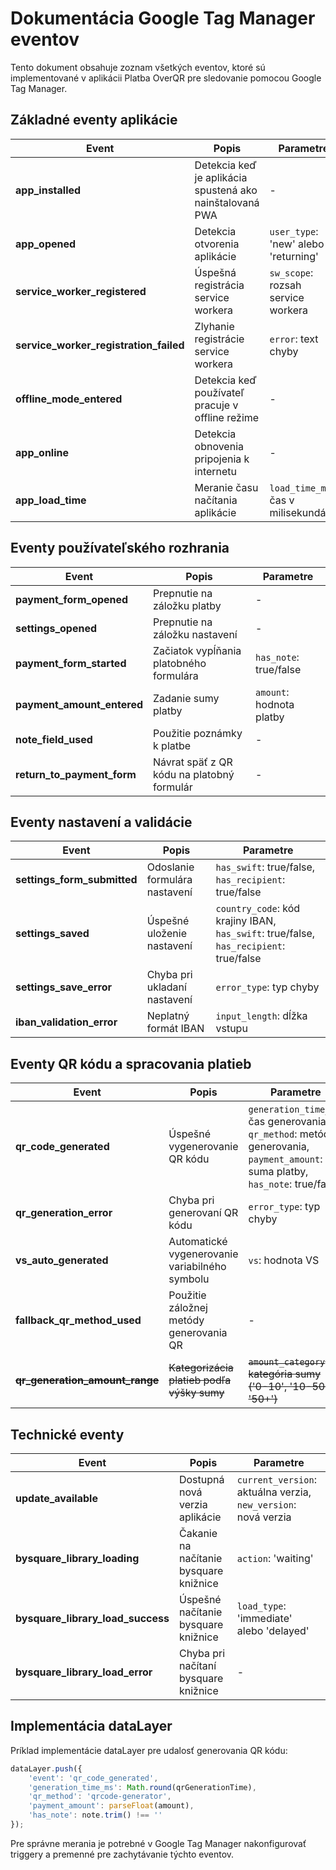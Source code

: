 # Dokumentácia Google Tag Manager eventov

Tento dokument obsahuje zoznam všetkých eventov, ktoré sú implementované v aplikácii Platba OverQR pre sledovanie pomocou Google Tag Manager.

## Základné eventy aplikácie

| Event | Popis | Parametre |
|-------|-------|-----------|
| **app_installed** | Detekcia keď je aplikácia spustená ako nainštalovaná PWA | - |
| **app_opened** | Detekcia otvorenia aplikácie | `user_type`: 'new' alebo 'returning' |
| **service_worker_registered** | Úspešná registrácia service workera | `sw_scope`: rozsah service workera |
| **service_worker_registration_failed** | Zlyhanie registrácie service workera | `error`: text chyby |
| **offline_mode_entered** | Detekcia keď používateľ pracuje v offline režime | - |
| **app_online** | Detekcia obnovenia pripojenia k internetu | - |
| **app_load_time** | Meranie času načítania aplikácie | `load_time_ms`: čas v milisekundách |

## Eventy používateľského rozhrania

| Event | Popis | Parametre |
|-------|-------|-----------|
| **payment_form_opened** | Prepnutie na záložku platby | - |
| **settings_opened** | Prepnutie na záložku nastavení | - |
| **payment_form_started** | Začiatok vypĺňania platobného formulára | `has_note`: true/false |
| **payment_amount_entered** | Zadanie sumy platby | `amount`: hodnota platby |
| **note_field_used** | Použitie poznámky k platbe | - |
| **return_to_payment_form** | Návrat späť z QR kódu na platobný formulár | - |

## Eventy nastavení a validácie

| Event | Popis | Parametre |
|-------|-------|-----------|
| **settings_form_submitted** | Odoslanie formulára nastavení | `has_swift`: true/false, `has_recipient`: true/false |
| **settings_saved** | Úspešné uloženie nastavení | `country_code`: kód krajiny IBAN, `has_swift`: true/false, `has_recipient`: true/false |
| **settings_save_error** | Chyba pri ukladaní nastavení | `error_type`: typ chyby |
| **iban_validation_error** | Neplatný formát IBAN | `input_length`: dĺžka vstupu |

## Eventy QR kódu a spracovania platieb

| Event | Popis | Parametre |
|-------|-------|-----------|
| **qr_code_generated** | Úspešné vygenerovanie QR kódu | `generation_time_ms`: čas generovania, `qr_method`: metóda generovania, `payment_amount`: suma platby, `has_note`: true/false |
| **qr_generation_error** | Chyba pri generovaní QR kódu | `error_type`: typ chyby |
| **vs_auto_generated** | Automatické vygenerovanie variabilného symbolu | `vs`: hodnota VS |
| **fallback_qr_method_used** | Použitie záložnej metódy generovania QR | - |
| ~~**qr_generation_amount_range**~~ | ~~Kategorizácia platieb podľa výšky sumy~~ | ~~`amount_category`: kategória sumy ('0-10', '10-50', '50+')~~ |

## Technické eventy

| Event | Popis | Parametre |
|-------|-------|-----------|
| **update_available** | Dostupná nová verzia aplikácie | `current_version`: aktuálna verzia, `new_version`: nová verzia |
| **bysquare_library_loading** | Čakanie na načítanie bysquare knižnice | `action`: 'waiting' |
| **bysquare_library_load_success** | Úspešné načítanie bysquare knižnice | `load_type`: 'immediate' alebo 'delayed' |
| **bysquare_library_load_error** | Chyba pri načítaní bysquare knižnice | - |

## Implementácia dataLayer

Príklad implementácie dataLayer pre udalosť generovania QR kódu:

```javascript
dataLayer.push({
    'event': 'qr_code_generated',
    'generation_time_ms': Math.round(qrGenerationTime),
    'qr_method': 'qrcode-generator',
    'payment_amount': parseFloat(amount),
    'has_note': note.trim() !== ''
});
```

Pre správne merania je potrebné v Google Tag Manager nakonfigurovať triggery a premenné pre zachytávanie týchto eventov.
